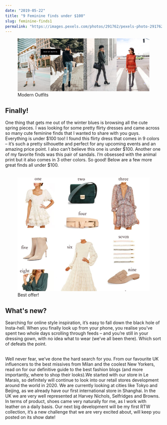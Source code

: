 ```yaml
---
date: "2019-05-22"
title: "9 Feminine finds under $100"
slug: feminine-finds1
permalink: "https://images.pexels.com/photos/291762/pexels-photo-291762.jpeg?auto=compress&cs=tinysrgb&dpr=1&w=500"
---
```

 <!-- markdownlint-disable MD033 -->
 <figure class="figure">
    <img src="./images/1.JPG" alt="Modern Outfits"/>
    <figcaption class="figure__caption">Modern Outfits</figcaption>
</figure>

 ## Finally!
 One thing that gets me out of the winter blues is browsing all the cute spring pieces. I was looking for some pretty flirty dresses and came across so many cute feminine finds that I wanted to share with you guys. Everything is under $100 too! I found this flirty dress that comes in 9 colors – it’s such a pretty silhouette and perfect for any upcoming events and an amazing price point. I also can’t believe this one is under $100. Another one of my favorite finds was this pair of sandals. I’m obsessed with the animal print but it also comes in 3 other colors. So good! Below are a few more great finds all under $100.<br></br>
 <figure class="figure">
    <img src="./images/2.JPG" alt="Best offer!"/>
    <figcaption class="figure__caption">Best offer!</figcaption>
</figure>

 ## What's new?
 
Searching for online style inspiration, it’s easy to fall down the black hole of Insta-hell. When you finally look up from your phone, you realise you’ve spent two whole days scrolling through feeds – and you’re still in your dressing gown, with no idea what to wear (we’ve all been there). Which sort of defeats the point.<br></br>

Well never fear, we’ve done the hard search for you. From our favourite UK influencers to the best missives from Milan and the coolest New Yorkers, read on for our definitive guide to the best fashion blogs (and more importantly, where to shop their looks).We started with our store in Le Marais, so definitely will continue to look into our retail stores development around the world in 2020. We are currently looking at cities like Tokyo and Beijing, as we already have our first international store in Shanghai. In the UK we are very well represented at Harvey Nichols, Selfridges and Browns. In terms of product, shoes came very naturally for me, as I work with leather on a daily basis. Our next big development will be my first RTW collection, it’s a new challenge that we are very excited about, will keep you posted on its show date!
